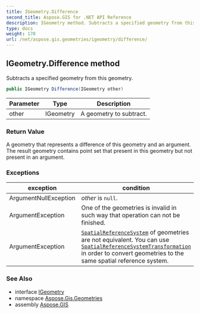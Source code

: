 ```yaml
---
title: IGeometry.Difference
second_title: Aspose.GIS for .NET API Reference
description: IGeometry method. Subtracts a specified geometry from this geometry
type: docs
weight: 170
url: /net/aspose.gis.geometries/igeometry/difference/
---
```

## IGeometry.Difference method

Subtracts a specified geometry from this geometry.

```csharp
public IGeometry Difference(IGeometry other)
```

| Parameter | Type | Description |
| --- | --- | --- |
| other | IGeometry | A geometry to subtract. |

### Return Value

A geometry that represents a difference of this geometry and an argument. The result geometry contains point set that present in this geometry but not present in an argument.

### Exceptions

| exception | condition |
| --- | --- |
| ArgumentNullException | *other* is `null`. |
| ArgumentException | One of the geometries is invalid in such way that operation can not be finished. |
| ArgumentException | [`SpatialReferenceSystem`](../spatialreferencesystem/) of geometries are not equivalent. You can use [`SpatialReferenceSystemTransformation`](../../../aspose.gis.spatialreferencing/spatialreferencesystemtransformation/) in order to convert geometries to the same spatial reference system. |

### See Also

* interface [IGeometry](../)
* namespace [Aspose.Gis.Geometries](../../igeometry/)
* assembly [Aspose.GIS](../../../)


